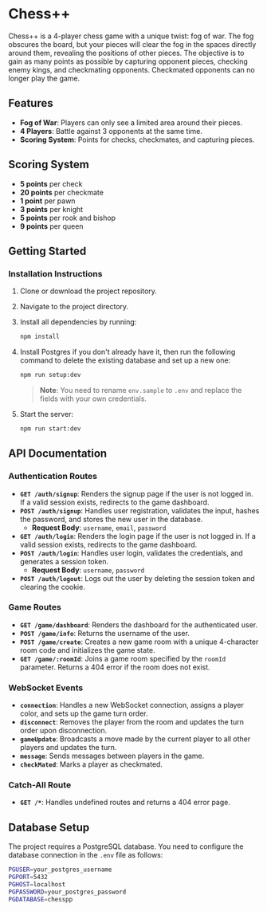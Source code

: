 # Chess++

Chess++ is a 4-player chess game with a unique twist: fog of war. The fog obscures the board, but your pieces will clear the fog in the spaces directly around them, revealing the positions of other pieces. The objective is to gain as many points as possible by capturing opponent pieces, checking enemy kings, and checkmating opponents. Checkmated opponents can no longer play the game.

## Features

- **Fog of War**: Players can only see a limited area around their pieces.
- **4 Players**: Battle against 3 opponents at the same time.
- **Scoring System**: Points for checks, checkmates, and capturing pieces.

## Scoring System

- **5 points** per check
- **20 points** per checkmate
- **1 point** per pawn
- **3 points** per knight
- **5 points** per rook and bishop
- **9 points** per queen

## Getting Started

### Installation Instructions

1. Clone or download the project repository.
2. Navigate to the project directory.
3. Install all dependencies by running:

    ```bash
    npm install
    ```

4. Install Postgres if you don't already have it, then run the following command to delete the existing database and set up a new one:

    ```bash
    npm run setup:dev
    ```

    > **Note**: You need to rename `env.sample` to `.env` and replace the fields with your own credentials.

5. Start the server:

    ```bash
    npm run start:dev
    ```

## API Documentation

### Authentication Routes

- **`GET /auth/signup`**: Renders the signup page if the user is not logged in. If a valid session exists, redirects to the game dashboard.
- **`POST /auth/signup`**: Handles user registration, validates the input, hashes the password, and stores the new user in the database.
    - **Request Body**: `username`, `email`, `password`
- **`GET /auth/login`**: Renders the login page if the user is not logged in. If a valid session exists, redirects to the game dashboard.
- **`POST /auth/login`**: Handles user login, validates the credentials, and generates a session token.
    - **Request Body**: `username`, `password`
- **`POST /auth/logout`**: Logs out the user by deleting the session token and clearing the cookie.

### Game Routes

- **`GET /game/dashboard`**: Renders the dashboard for the authenticated user.
- **`POST /game/info`**: Returns the username of the user.
- **`POST /game/create`**: Creates a new game room with a unique 4-character room code and initializes the game state.
- **`GET /game/:roomId`**: Joins a game room specified by the `roomId` parameter. Returns a 404 error if the room does not exist.

### WebSocket Events

- **`connection`**: Handles a new WebSocket connection, assigns a player color, and sets up the game turn order.
- **`disconnect`**: Removes the player from the room and updates the turn order upon disconnection.
- **`gameUpdate`**: Broadcasts a move made by the current player to all other players and updates the turn.
- **`message`**: Sends messages between players in the game.
- **`checkMated`**: Marks a player as checkmated.

### Catch-All Route

- **`GET /*`**: Handles undefined routes and returns a 404 error page.

## Database Setup

The project requires a PostgreSQL database. You need to configure the database connection in the `.env` file as follows:
```bash
PGUSER=your_postgres_username
PGPORT=5432
PGHOST=localhost
PGPASSWORD=your_postgres_password
PGDATABASE=chesspp
```